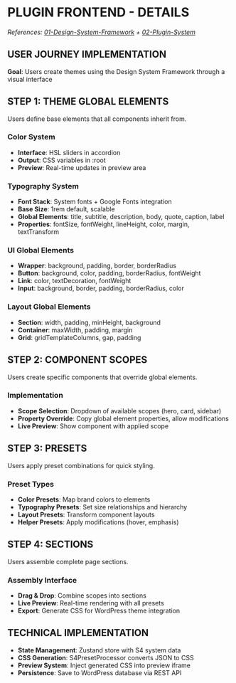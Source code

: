 # PLUGIN FRONTEND - DETAILS

*References: [01-Design-System-Framework](../01-Design-System-Framework/) + [02-Plugin-System](../02-Plugin-System/)*

## USER JOURNEY IMPLEMENTATION
**Goal**: Users create themes using the Design System Framework through a visual interface

## STEP 1: THEME GLOBAL ELEMENTS
Users define base elements that all components inherit from.

### Color System
- **Interface**: HSL sliders in accordion
- **Output**: CSS variables in :root
- **Preview**: Real-time updates in preview area

### Typography System
- **Font Stack**: System fonts + Google Fonts integration
- **Base Size**: 1rem default, scalable
- **Global Elements**: title, subtitle, description, body, quote, caption, label
- **Properties**: fontSize, fontWeight, lineHeight, color, margin, textTransform

### UI Global Elements
- **Wrapper**: background, padding, border, borderRadius
- **Button**: background, color, padding, borderRadius, fontWeight
- **Link**: color, textDecoration, fontWeight
- **Input**: background, border, padding, borderRadius, color

### Layout Global Elements
- **Section**: width, padding, minHeight, background
- **Container**: maxWidth, padding, margin
- **Grid**: gridTemplateColumns, gap, padding

## STEP 2: COMPONENT SCOPES
Users create specific components that override global elements.

### Implementation
- **Scope Selection**: Dropdown of available scopes (hero, card, sidebar)
- **Property Override**: Copy global element properties, allow modifications
- **Live Preview**: Show component with applied scope

## STEP 3: PRESETS
Users apply preset combinations for quick styling.

### Preset Types
- **Color Presets**: Map brand colors to elements
- **Typography Presets**: Set size relationships and hierarchy
- **Layout Presets**: Transform component layouts
- **Helper Presets**: Apply modifications (hover, emphasis)

## STEP 4: SECTIONS
Users assemble complete page sections.

### Assembly Interface
- **Drag & Drop**: Combine scopes into sections
- **Live Preview**: Real-time rendering with all presets
- **Export**: Generate CSS for WordPress theme integration

## TECHNICAL IMPLEMENTATION
- **State Management**: Zustand store with S4 system data
- **CSS Generation**: S4PresetProcessor converts JSON to CSS
- **Preview System**: Inject generated CSS into preview iframe
- **Persistence**: Save to WordPress database via REST API